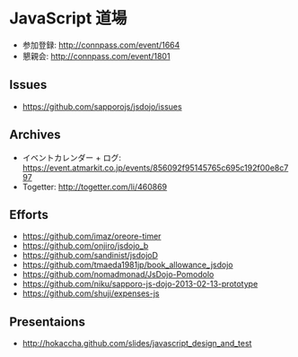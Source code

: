# JavaScript 道場

* 参加登録: http://connpass.com/event/1664
* 懇親会: http://connpass.com/event/1801

## Issues
* https://github.com/sapporojs/jsdojo/issues

## Archives
* イベントカレンダー + ログ: https://event.atmarkit.co.jp/events/856092f95145765c695c192f00e8c797
* Togetter: http://togetter.com/li/460869

## Efforts
* https://github.com/imaz/oreore-timer
* https://github.com/onjiro/jsdojo_b
* https://github.com/sandinist/jsdojoD
* https://github.com/tmaeda1981jp/book_allowance_jsdojo
* https://github.com/nomadmonad/JsDojo-Pomodolo
* https://github.com/niku/sapporo-js-dojo-2013-02-13-prototype
* https://github.com/shuji/expenses-js

## Presentaions
* http://hokaccha.github.com/slides/javascript_design_and_test
